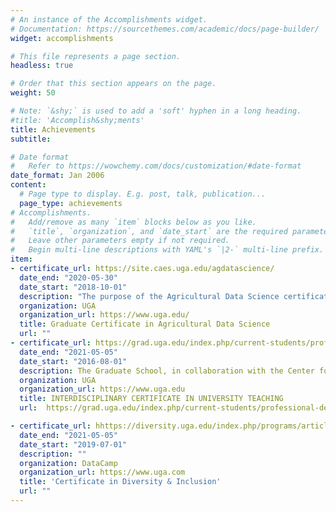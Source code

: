 ```yaml
---
# An instance of the Accomplishments widget.
# Documentation: https://sourcethemes.com/academic/docs/page-builder/
widget: accomplishments

# This file represents a page section.
headless: true

# Order that this section appears on the page.
weight: 50

# Note: `&shy;` is used to add a 'soft' hyphen in a long heading.
#title: 'Accomplish&shy;ments'
title: Achievements
subtitle:

# Date format
#   Refer to https://wowchemy.com/docs/customization/#date-format
date_format: Jan 2006
content:
  # Page type to display. E.g. post, talk, publication...
  page_type: achievements
# Accomplishments.
#   Add/remove as many `item` blocks below as you like.
#   `title`, `organization`, and `date_start` are the required parameters.
#   Leave other parameters empty if not required.
#   Begin multi-line descriptions with YAML's `|2-` multi-line prefix.
item:
- certificate_url: https://site.caes.uga.edu/agdatascience/
  date_end: "2020-05-30"
  date_start: "2018-10-01"
  description: "The purpose of the Agricultural Data Science certificate program is to produce graduates capable of bridging the gap between the generation, analysis, and interpretation of big data in the agricultural sector."
  organization: UGA
  organization_url: https://www.uga.edu/
  title: Graduate Certificate in Agricultural Data Science
  url: ""
- certificate_url: https://grad.uga.edu/index.php/current-students/professional-development/university-teaching/
  date_end: "2021-05-05"
  date_start: "2016-08-01"
  description: The Graduate School, in collaboration with the Center for Teaching and Learning, offers an Interdisciplinary Graduate Certificate in University Teaching.
  organization: UGA
  organization_url: https://www.uga.edu
  title: INTERDISCIPLINARY CERTIFICATE IN UNIVERSITY TEACHING
  url:  https://grad.uga.edu/index.php/current-students/professional-development/university-teaching/

- certificate_url: hhttps://diversity.uga.edu/index.php/programs/article/CDI
  date_end: "2021-05-05"
  date_start: "2019-07-01"
  description: ""
  organization: DataCamp
  organization_url: https://www.uga.com
  title: 'Certificate in Diversity & Inclusion'
  url: ""
---
```

